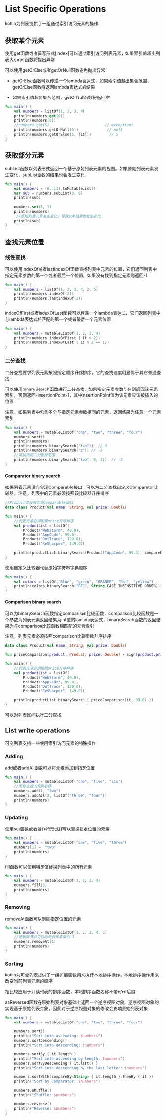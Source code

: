 # List Specific Operations
kotlin为列表提供了一组通过索引访问元素的操作

## 获取某个元素
使用get函数或者简写形式[index]可以通过索引访问列表元素，如果索引值超出列表大小get函数将抛出异常

可以使用getOrElse或者getOrNull函数避免抛出异常

* getOrElse函数可以传递一个lambda表达式，如果索引值超出集合范围，getOrElse函数将返回lambda表达式的结果

* 如果索引值超出集合范围，getOrNull函数将返回空

```kotlin
fun main() {
    val numbers = listOf(1, 2, 3, 4)
    println(numbers.get(0))
    println(numbers[0])
    //numbers.get(5)                         // exception!
    println(numbers.getOrNull(5))             // null
    println(numbers.getOrElse(5, {it}))        // 5
}
```

## 获取部分元素
subList函数以列表形式返回一个基于原始列表元素的视图。如果原始列表元素发生变化，subList函数的结果也会发生变化

```kotlin
fun main() {
    val numbers = (0..13).toMutableList()
    var sub = numbers.subList(3, 6)
    println(sub)
    
    numbers.set(3, 1)
    println(numbers)
     //原始列表元素发生变化，导致sub结果也发生变化
    println(sub)
}
```

## 查找元素位置
### 线性查找
可以使用indexOf或者lastIndexOf函数查找列表中元素的位置，它们返回列表中指定元素参数的第一个或者最后一个位置，如果没有找到指定元素则返回-1

```kotlin
fun main() {
    val numbers = listOf(1, 2, 3, 4, 2, 5)
    println(numbers.indexOf(2))
    println(numbers.lastIndexOf(2))
}
```

indexOfFirst或者indexOfLast函数可以传递一个lambda表达式，它们返回列表中与lambda表达式相匹配的第一个或者最后一个元素位置

```kotlin
fun main() {
    val numbers = mutableListOf(1, 2, 3, 4)
    println(numbers.indexOfFirst { it > 2})
    println(numbers.indexOfLast { it % 2 == 1})
}
```

### 二分查找
二分查找要求列表元素按照指定顺序升序排序，它的查找速度明显优于其它普通查找

可以使用binarySearch函数进行二分查找，如果指定元素参数存在则返回该元素索引，否则返回-insertionPoint-1，其中insertionPoint值为该元素应该被插入的位置

注意，如果列表中包含多个与指定元素参数相同的元素，返回结果为任意一个元素索引

```kotlin
fun main() {
    val numbers = mutableListOf("one", "two", "three", "four")
    numbers.sort()
    println(numbers)
    println(numbers.binarySearch("two"))  // 3
    println(numbers.binarySearch("z")) // -5
    //可以指定二分查找范围
    println(numbers.binarySearch("two", 0, 2))  // -3
}
```

#### Comparator binary search
如果列表元素没有实现Comparable接口，可以为二分查找自定义Comparator比较器，注意，列表中的元素必须按照该比较器升序排序

```kotlin
//Product类没有实现Comparable接口
data class Product(val name: String, val price: Double)

fun main() {
    //列表元素必须按照price升序排序
    val productList = listOf(
        Product("WebStorm", 49.0),
        Product("AppCode", 99.0),
        Product("DotTrace", 129.0),
        Product("ReSharper", 149.0))

    println(productList.binarySearch(Product("AppCode", 99.0), compareBy<Product> { it.price }.thenBy { it.name }))
}
```

使用自定义比较器代替原始字符串字典顺序

```kotlin
fun main() {
    val colors = listOf("Blue", "green", "ORANGE", "Red", "yellow")
    println(colors.binarySearch("RED", String.CASE_INSENSITIVE_ORDER)) // 3
}
```

#### Comparison binary search
可以为binarySearch函数指定comparison比较函数，comparison比较函数是一个参数为列表元素返回结果为int值的lambda表达式，binarySearch函数的返回结果为与comparison比较函数相匹配的元素索引

注意，列表元素必须按照comparison比较函数升序排序

```kotlin
data class Product(val name: String, val price: Double)

fun priceComparison(product: Product, price: Double) = sign(product.price - price).toInt()

fun main() {
    //列表元素必须按照price升序排序
    val productList = listOf(
        Product("WebStorm", 49.0),
        Product("AppCode", 99.0),
        Product("DotTrace", 129.0),
        Product("ReSharper", 149.0))

    println(productList.binarySearch { priceComparison(it, 99.0) })
}
```

可以对列表区间执行二分查找

## List write operations
可变列表支持一些使用索引访问元素的特殊操作

### Adding
add或者addAll函数可以将元素添加到指定位置

```kotlin
fun main() {
    val numbers = mutableListOf("one", "five", "six")
    //所有之后的元素右移
    numbers.add(1, "two")
    numbers.addAll(2, listOf("three", "four"))
    println(numbers)
}
```

### Updating
使用set函数或者操作符形式[]可以替换指定位置的元素

```kotlin
fun main() {
    val numbers = mutableListOf("one", "five", "three")
    numbers[1] =  "two"
    println(numbers)
}
```

fill函数可以使用特定值替换列表中的所有元素

```kotlin
fun main() {
    val numbers = mutableListOf(1, 2, 3, 4)
    numbers.fill(3)
    println(numbers)
}
```

### Removing
removeAt函数可以删除指定位置的元素

```kotlin
fun main() {
    val numbers = mutableListOf(1, 2, 3, 4, 3)    
    //被删除节点之后的所有元素索引-1
    numbers.removeAt(1)
    println(numbers)
}
```

### Sorting
kotlin为可变列表提供了一组扩展函数用来执行本地排序操作，本地排序操作用来改变当前列表元素的顺序

相比较应用于只读列表的排序函数，本地排序函数名称不带e/ed后缀

asReversed函数在原始列表对象基础上返回一个逆序视图对象，逆序视图对象的实现基于原始列表对象，因此对于逆序视图对象的修改会影响原始列表对象

```kotlin
fun main() {
    val numbers = mutableListOf("one", "two", "three", "four")

    numbers.sort()
    println("Sort into ascending: $numbers")
    numbers.sortDescending()
    println("Sort into descending: $numbers")

    numbers.sortBy { it.length }
    println("Sort into ascending by length: $numbers")
    numbers.sortByDescending { it.last() }
    println("Sort into descending by the last letter: $numbers")

    numbers.sortWith(compareBy<String> { it.length }.thenBy { it })
    println("Sort by Comparator: $numbers")

    numbers.shuffle()
    println("Shuffle: $numbers")

    numbers.reverse()
    println("Reverse: $numbers")
}
```

